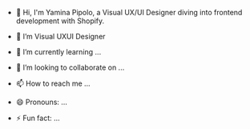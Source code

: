- 👋 Hi, I'm Yamina Pipolo, a Visual UX/UI Designer diving into frontend development with Shopify.

- 👀 I’m Visual UXUI Designer
- 🌱 I’m currently learning ...
- 💞️ I’m looking to collaborate on ...
- 📫 How to reach me ...
- 😄 Pronouns: ...
- ⚡ Fun fact: ...

<!---
YaminaPipolo/YaminaPipolo is a ✨ special ✨ repository because its `README.md` (this file) appears on your GitHub profile.
You can click the Preview link to take a look at your changes.
--->
